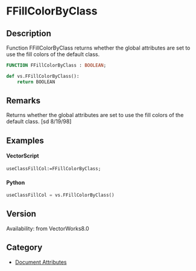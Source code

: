 # FFillColorByClass

## Description
Function FFillColorByClass returns whether the global attributes are set to use the fill colors of the default class.

```pascal
FUNCTION FFillColorByClass : BOOLEAN;
```

```python
def vs.FFillColorByClass():
    return BOOLEAN
```

## Remarks
Returns whether the global attributes are set to use the fill colors of the default class.
[sd 8/19/98]

## Examples
#### VectorScript ####
```pascal
useClassFillCol:=FFillColorByClass;
```
#### Python ####
```python
useClassFillCol = vs.FFillColorByClass()
```

## Version
Availability: from VectorWorks8.0

## Category
* [Document Attributes](../Categories/Document%20Attributes.md)
